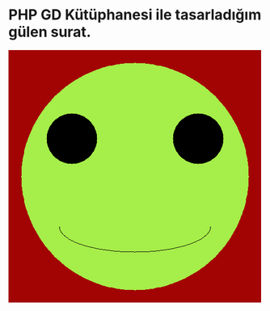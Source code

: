 # PHP GD Kütüphanesi ile tasarladığım gülen surat.

![alt text](https://github.com/miracsengonul/gd_smiley/blob/master/example.png)
